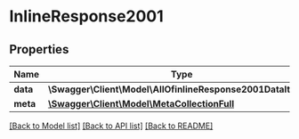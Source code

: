 # InlineResponse2001

## Properties
Name | Type | Description | Notes
------------ | ------------- | ------------- | -------------
**data** | **\Swagger\Client\Model\AllOfinlineResponse2001DataItems[]** |  | [optional] 
**meta** | [**\Swagger\Client\Model\MetaCollectionFull**](MetaCollectionFull.md) |  | [optional] 

[[Back to Model list]](../../README.md#documentation-for-models) [[Back to API list]](../../README.md#documentation-for-api-endpoints) [[Back to README]](../../README.md)

